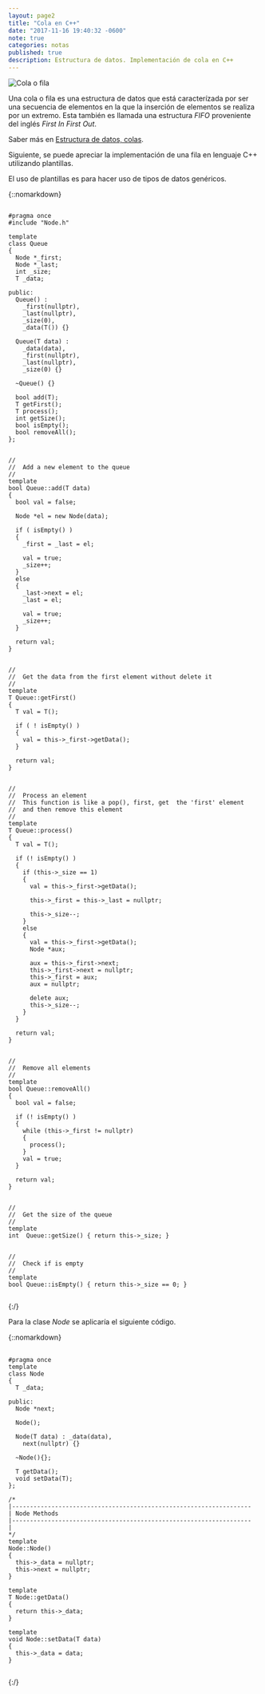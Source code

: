 ```yaml
---
layout: page2
title: "Cola en C++"
date: "2017-11-16 19:40:32 -0600"
note: true
categories: notas
published: true
description: Estructura de datos. Implementación de cola en C++
---
```


![Cola o fila](https://upload.wikimedia.org/wikipedia/commons/thumb/5/52/Data_Queue.svg/1200px-Data_Queue.svg.png)

Una cola o fila es una estructura de datos que está caracterízada por ser una secuencia de elementos en la que la inserción de elementos se realiza por un extremo. Esta también es llamada una estructura *FIFO* proveniente del inglés *First In First Out*.

Saber más en [Estructura de datos, colas](https://es.wikipedia.org/wiki/Cola_(inform%C3%A1tica)).

Siguiente, se puede apreciar la implementación de una fila en lenguaje C++ utilizando plantillas.

El uso de plantillas es para hacer uso de tipos de datos genéricos.

{::nomarkdown}
<pre><code class="cpp">
#pragma once
#include "Node.h"

template <class T>
class Queue
{
  Node<T> *_first;
  Node<T> *_last;
  int _size;
  T _data;

public:
  Queue() :
    _first(nullptr),
    _last(nullptr),
    _size(0),
    _data(T()) {}

  Queue(T data) :
    _data(data),
    _first(nullptr),
    _last(nullptr),
    _size(0) {}

  ~Queue() {}

  bool add(T);
  T getFirst();
  T process();
  int getSize();
  bool isEmpty();
  bool removeAll();
};


//
//  Add a new element to the queue
//
template <class T>
bool Queue<T>::add(T data)
{
  bool val = false;

  Node<T> *el = new Node<T>(data);

  if ( isEmpty() )
  {
    _first = _last = el;

    val = true;
    _size++;
  }
  else
  {
    _last->next = el;
    _last = el;

    val = true;
    _size++;
  }

  return val;
}


//
//  Get the data from the first element without delete it
//
template <class T>
T Queue<T>::getFirst()
{
  T val = T();

  if ( ! isEmpty() )
  {
    val = this->_first->getData();
  }

  return val;
}


//
//  Process an element
//  This function is like a pop(), first, get  the 'first' element
//  and then remove this element
//
template <class T>
T Queue<T>::process()
{
  T val = T();

  if (! isEmpty() )
  {
    if (this->_size == 1)
    {
      val = this->_first->getData();

      this->_first = this->_last = nullptr;

      this->_size--;
    }
    else
    {
      val = this->_first->getData();
      Node<T> *aux;

      aux = this->_first->next;
      this->_first->next = nullptr;
      this->_first = aux;
      aux = nullptr;

      delete aux;
      this->_size--;
    }
  }

  return val;
}


//
//  Remove all elements
//
template <class T>
bool Queue<T>::removeAll()
{
  bool val = false;

  if (! isEmpty() )
  {
    while (this->_first != nullptr)
    {
      process();
    }
    val = true;
  }

  return val;
}


//
//  Get the size of the queue
//
template <class T>
int  Queue<T>::getSize() { return this->_size; }


//
//  Check if is empty
//
template <class T>
bool Queue<T>::isEmpty() { return this->_size == 0; }

</code></pre>

{:/}

Para la clase *Node* se aplicaría el siguiente código.

{::nomarkdown}
<pre>
  <code class="cpp">
#pragma once
template <class T>
class Node
{
  T _data;

public:
  Node<T> *next;

  Node();

  Node(T data) : _data(data),
    next(nullptr) {}

  ~Node(){};

  T getData();
  void setData(T);
};

/*
|-------------------------------------------------------------------
| Node Methods
|-------------------------------------------------------------------
|
*/
template <class T>
Node<T>::Node()
{
  this->_data = nullptr;
  this->next = nullptr;
}

template <class T>
T Node<T>::getData()
{
  return this->_data;
}

template <class T>
void Node<T>::setData(T data)
{
  this->_data = data;
}
  </code>
</pre>

{:/}
